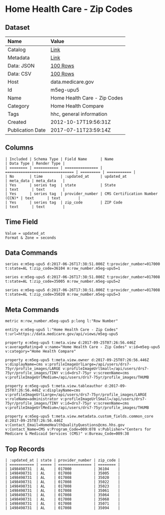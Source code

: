 # Home Health Care - Zip Codes

## Dataset

| Name | Value |
| :--- | :---- |
| Catalog | [Link](https://catalog.data.gov/dataset/home-health-care-zip-codes-0c0fb) |
| Metadata | [Link](https://data.medicare.gov/api/views/m5eg-upu5) |
| Data: JSON | [100 Rows](https://data.medicare.gov/api/views/m5eg-upu5/rows.json?max_rows=100) |
| Data: CSV | [100 Rows](https://data.medicare.gov/api/views/m5eg-upu5/rows.csv?max_rows=100) |
| Host | data.medicare.gov |
| Id | m5eg-upu5 |
| Name | Home Health Care - Zip Codes |
| Category | Home Health Compare |
| Tags | hhc, general information |
| Created | 2012-10-17T19:56:31Z |
| Publication Date | 2017-07-11T23:59:14Z |

## Columns

```ls
| Included | Schema Type | Field Name      | Name                            | Data Type | Render Type |
| ======== | =========== | =============== | =============================== | ========= | =========== |
| No       | time        | :updated_at     | updated_at                      | meta_data | meta_data   |
| Yes      | series tag  | state           | State                           | text      | text        |
| Yes      | series tag  | provider_number | CMS Certification Number (CCN)* | text      | text        |
| Yes      | series tag  | zip_code        | ZIP Code                        | text      | text        |
```

## Time Field

```ls
Value = updated_at
Format & Zone = seconds
```

## Data Commands

```ls
series e:m5eg-upu5 d:2017-06-26T17:38:51.000Z t:provider_number=017000 t:state=AL t:zip_code=36104 m:row_number.m5eg-upu5=1

series e:m5eg-upu5 d:2017-06-26T17:38:51.000Z t:provider_number=017008 t:state=AL t:zip_code=35005 m:row_number.m5eg-upu5=2

series e:m5eg-upu5 d:2017-06-26T17:38:51.000Z t:provider_number=017008 t:state=AL t:zip_code=35020 m:row_number.m5eg-upu5=3
```

## Meta Commands

```ls
metric m:row_number.m5eg-upu5 p:long l:"Row Number"

entity e:m5eg-upu5 l:"Home Health Care - Zip Codes" t:url=https://data.medicare.gov/api/views/m5eg-upu5

property e:m5eg-upu5 t:meta.view d:2017-09-25T07:26:56.446Z v:averageRating=0 v:name="Home Health Care - Zip Codes" v:id=m5eg-upu5 v:category="Home Health Compare"

property e:m5eg-upu5 t:meta.view.owner d:2017-09-25T07:26:56.446Z v:displayName=cms v:profileImageUrlLarge=/api/users/drs7-75yr/profile_images/LARGE v:profileImageUrlSmall=/api/users/drs7-75yr/profile_images/TINY v:id=drs7-75yr v:screenName=cms v:profileImageUrlMedium=/api/users/drs7-75yr/profile_images/THUMB

property e:m5eg-upu5 t:meta.view.tableauthor d:2017-09-25T07:26:56.446Z v:displayName=cms v:profileImageUrlLarge=/api/users/drs7-75yr/profile_images/LARGE v:roleName=administrator v:profileImageUrlSmall=/api/users/drs7-75yr/profile_images/TINY v:id=drs7-75yr v:screenName=cms v:profileImageUrlMedium=/api/users/drs7-75yr/profile_images/THUMB

property e:m5eg-upu5 t:meta.view.metadata.custom_fields.common_core d:2017-09-25T07:26:56.446Z v:Contact_Email=HomeHealthQualityQuestions@cms.hhs.gov v:Contact_Name=CMS v:Program_Code=009:078 v:Publisher="Centers for Medicare & Medicaid Services (CMS)" v:Bureau_Code=009:38
```

## Top Records

```ls
| :updated_at | state | provider_number | zip_code | 
| =========== | ===== | =============== | ======== | 
| 1498498731  | AL    | 017000          | 36104    | 
| 1498498731  | AL    | 017008          | 35005    | 
| 1498498731  | AL    | 017008          | 35020    | 
| 1498498731  | AL    | 017008          | 35022    | 
| 1498498731  | AL    | 017008          | 35023    | 
| 1498498731  | AL    | 017008          | 35061    | 
| 1498498731  | AL    | 017008          | 35064    | 
| 1498498731  | AL    | 017008          | 35068    | 
| 1498498731  | AL    | 017008          | 35071    | 
| 1498498731  | AL    | 017008          | 35094    | 
```
